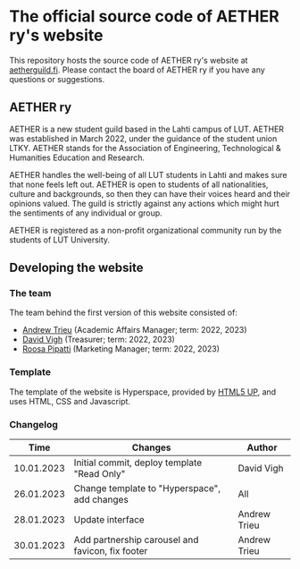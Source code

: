 # The official source code of AETHER ry's website

This repository hosts the source code of AETHER ry's website at [aetherguild.fi](aetherguild.fi). Please contact the board of AETHER ry if you have any questions or suggestions.

## AETHER ry

AETHER is a new student guild based in the Lahti campus of LUT. AETHER was established in March 2022, under the guidance of the student union LTKY. AETHER stands for the Association of Engineering, Technological & Humanities Education and Research.

AETHER handles the well-being of all LUT students in Lahti and makes sure that none feels left out. AETHER is open to students of all nationalities, culture and backgrounds, so then they can have their voices heard and their opinions valued. The guild is strictly against any actions which might hurt the sentiments of any individual or group.

AETHER is registered as a non-profit organizational community run by the students of LUT University.

## Developing the website

### The team

The team behind the first version of this website consisted of: 

- [Andrew Trieu](https://www.linkedin.com/in/nguyen-andrew-trieu/) (Academic Affairs Manager; term: 2022, 2023)
- [David Vigh](https://www.linkedin.com/in/david-vigh-357057207/) (Treasurer; term: 2022, 2023)
- [Roosa Pipatti](<https://www.linkedin.com/in/pipattiroosa/>) (Marketing Manager; term: 2022, 2023)

### Template
  
The template of the website is Hyperspace, provided by [HTML5 UP](HTML5up.net), and uses HTML, CSS and Javascript.

### Changelog

| Time        | Changes                                           | Author       |
| ----------- | ------------------------------------------------- | ------------ |
| 10.01.2023  | Initial commit, deploy template "Read Only"       | David Vigh   |
| 26.01.2023  | Change template to "Hyperspace", add changes      | All          |
| 28.01.2023  | Update interface                                  | Andrew Trieu |
| 30.01.2023  | Add partnership carousel and favicon, fix footer  | Andrew Trieu |
